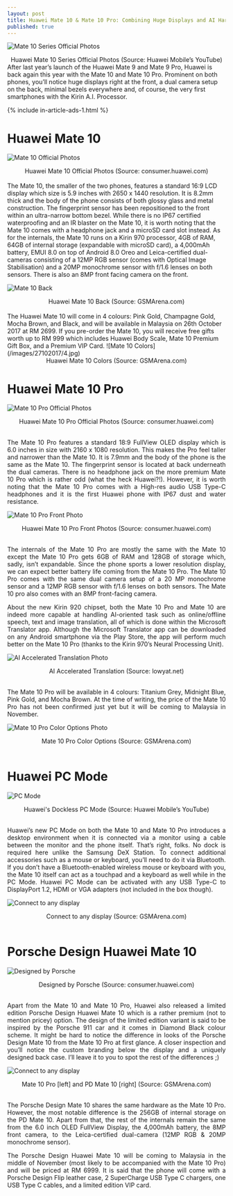 ```yaml
---
layout: post
title: Huawei Mate 10 & Mate 10 Pro: Combining Huge Displays and AI Hardware
published: true
---
```


<style type="text/css">
 p {
  text-align: justify;
}

img {
    display: block;
    margin: auto;
}
</style>

![Mate 10 Series Official Photos](/images/27102017/1.png)
<center>Huawei Mate 10 Series Official Photos (Source: Huawei Mobile’s YouTube)</center>
After last year’s launch of the Huawei Mate 9 and Mate 9 Pro, Huawei is back again this year with the Mate 10 and Mate 10 Pro. Prominent on both phones, you’ll notice huge displays right at the front, a dual camera setup on the back, minimal bezels everywhere and, of course, the very first smartphones with the Kirin A.I. Processor. 


{% include in-article-ads-1.html %}


# Huawei Mate 10
![Mate 10 Official Photos](/images/27102017/2.png)
<center>Huawei Mate 10 Official Photos (Source: consumer.huawei.com)</center><br />
The Mate 10, the smaller of the two phones, features a standard 16:9 LCD display which size is 5.9 inches with 2650 x 1440 resolution. It is 8.2mm thick and the body of the phone consists of both glossy glass and metal construction. The fingerprint sensor has been repositioned to the front within an ultra-narrow bottom bezel. While there is no IP67 certified waterproofing and an IR blaster on the Mate 10, it is worth noting that the Mate 10 comes with a headphone jack and a microSD card slot instead.
As for the internals, the Mate 10 runs on a Kirin 970 processor, 4GB of RAM, 64GB of internal storage (expandable with microSD card), a 4,000mAh battery, EMUI 8.0 on top of Android 8.0 Oreo and Leica-certified dual-cameras consisting of a 12MP RGB sensor (comes with Optical Image Stabilisation) and a 20MP monochrome sensor with f/1.6 lenses on both sensors. There is also an 8MP front facing camera on the front. 

![Mate 10 Back](/images/27102017/3.jpg)
<center>Huawei Mate 10 Back (Source: GSMArena.com)</center><br />
The Huawei Mate 10 will come in 4 colours: Pink Gold, Champagne Gold, Mocha Brown, and Black, and will be available in Malaysia on 26th October 2017 at RM 2699. If you pre-order the Mate 10, you will receive free gifts worth up to RM 999 which includes Huawei Body Scale, Mate 10 Premium Gift Box, and a Premium VIP Card.
![Mate 10 Colors](/images/27102017/4.jpg)
<center>Huawei Mate 10 Colors (Source: GSMArena.com)</center>

# Huawei Mate 10 Pro
![Mate 10 Pro Official Photos](/images/27102017/5.jpg)
<center>Huawei Mate 10 Pro Official Photos (Source: consumer.huawei.com)</center><br />

The Mate 10 Pro features a standard 18:9 FullView OLED display which is 6.0 inches in size with 2160 x 1080 resolution. This makes the Pro feel taller and narrower than the Mate 10. It is 7.9mm and the body of the phone is the same as the Mate 10. The fingerprint sensor is located at back underneath the dual cameras. There is no headphone jack on the more premium Mate 10 Pro which is rather odd (what the heck Huawei?!). However, it is worth noting that the Mate 10 Pro comes with a High-res audio USB Type-C headphones and it is the first Huawei phone with IP67 dust and water resistance. 

![Mate 10 Pro Front Photo](/images/27102017/6.jpg)
<center>Huawei Mate 10 Pro Front Photos (Source: consumer.huawei.com)</center><br />

The internals of the Mate 10 Pro are mostly the same with the Mate 10 except the Mate 10 Pro gets 6GB of RAM and 128GB of storage which, sadly, isn’t expandable. Since the phone sports a lower resolution display, we can expect better battery life coming from the Mate 10 Pro. The Mate 10 Pro comes with the same dual camera setup of a 20 MP monochrome sensor and a 12MP RGB sensor with f/1.6 lenses on both sensors. The Mate 10 pro also comes with an 8MP front-facing camera.

About the new Kirin 920 chipset, both the Mate 10 Pro and Mate 10 are indeed more capable at handling AI-oriented task such as online/offline speech, text and image translation, all of which is done within the Microsoft Translator app. Although the Microsoft Translator app can be downloaded on any Android smartphone via the Play Store, the app will perform much better on the Mate 10 Pro (thanks to the Kirin 970’s Neural Processing Unit).

![AI Accelerated Translation Photo](/images/27102017/7.jpg)
<center>AI Accelerated Translation (Source: lowyat.net)</center><br />

The Mate 10 Pro will be available in 4 colours: Titanium Grey, Midnight Blue, Pink Gold, and Mocha Brown. At the time of writing, the price of the Mate 10 Pro has not been confirmed just yet but it will be coming to Malaysia in November.

![Mate 10 Pro Color Options Photo](/images/27102017/8.jpg)
<center>Mate 10 Pro Color Options (Source: GSMArena.com)</center><br />

# Huawei PC Mode

![PC Mode](/images/27102017/9.jpg)
<center>Huawei's Dockless PC Mode (Source: Huawei Mobile’s YouTube)</center><br />

Huawei’s new PC Mode on both the Mate 10 and Mate 10 Pro introduces a desktop environment when it is connected via a monitor using a cable between the monitor and the phone itself. That’s right, folks. No dock is required here unlike the Samsung DeX Station. To connect additional accessories such as a mouse or keyboard, you’ll need to do it via Bluetooth. If you don’t have a Bluetooth-enabled wireless mouse or keyboard with you, the Mate 10 itself can act as a touchpad and a keyboard as well while in the PC Mode. Huawei PC Mode can be activated with any USB Type-C to DisplayPort 1.2, HDMI or VGA adapters (not included in the box though). 

![Connect to any display](/images/27102017/10.jpg)
<center>Connect to any display (Source: GSMArena.com)</center><br />

# Porsche Design Huawei Mate 10
![Designed by Porsche](/images/27102017/11.png)
<center>Designed by Porsche (Source: consumer.huawei.com)</center><br />

Apart from the Mate 10 and Mate 10 Pro, Huawei also released a limited edition Porsche Design Huawei Mate 10 which is a rather premium (not to mention pricey) option. The design of the limited edition variant is said to be inspired by the Porsche 911 car and it comes in Diamond Black colour scheme. It might be hard to notice the difference in looks of the Porsche Design Mate 10 from the Mate 10 Pro at first glance. A closer inspection and you’ll notice the custom branding below the display and a uniquely designed back case. I’ll leave it to you to spot the rest of the differences ;) 

![Connect to any display](/images/27102017/12.png)
<center>Mate 10 Pro [left] and PD Mate 10 [right] (Source: GSMArena.com)</center><br />

The Porsche Design Mate 10 shares the same hardware as the Mate 10 Pro. However, the most notable difference is the 256GB of internal storage on the PD Mate 10. Apart from that, the rest of the internals remain the same from the 6.0 inch OLED FullView Display, the 4,000mAh battery, the 8MP front camera, to the Leica-certified dual-camera (12MP RGB & 20MP monochrome sensor).

The Porsche Design Huawei Mate 10 will be coming to Malaysia in the middle of November (most likely to be accompanied with the Mate 10 Pro) and will be priced at RM 6999. It is said that the phone will come with a Porsche Design Flip leather case, 2 SuperCharge USB Type C chargers, one USB Type C cables, and a limited edition VIP card. 

